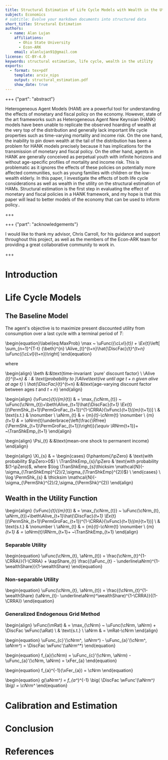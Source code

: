 ```yaml
---
title: Structural Estimation of Life Cycle Models with Wealth in the Utility Function
subject: Economics
# subtitle: Evolve your markdown documents into structured data
short_title: Structural Estimation
authors:
  - name: Alan Lujan
    affiliations:
      - Ohio State University
      - Econ-ARK
    email: alanlujan91@gmail.com
license: CC-BY-4.0
keywords: structural estimation, life cycle, wealth in the utility
exports:
  - format: tex+pdf
    template: arxiv_nips
    output: structural_estimation.pdf
    show_date: true
---
```


+++ {"part": "abstract"}

Heterogeneous Agent Models (HAM) are a powerful tool for understanding the effects of monetary and fiscal policy on the economy. However, state of the art frameworks such as Heterogeneous Agent New Keynsian (HANK) models have been unable to replicate the observed hoarding of wealth at the very top of the distribution and generally lack important life cycle properties such as time-varying mortality and income risk. On the one hand, the inability to pin down wealth at the tail of the distribution has been a problem for HANK models precisely because it has implications for the transmission of monetary and fiscal policy. On the other hand, agents in HANK are generally conceived as perpetual youth with infinite horizons and without age-specific profiles of mortality and income risk. This is problematic as it ignores the effects of these policies on potentially more affected communities, such as young families with children or the low-wealth elderly. In this paper, I investigate the effects of both life cycle considerations as well as wealth in the utility on the structural estimation of HAMs. Structural estimation is the first step in evaluating the effect of monetary and fiscal policies in a HANK framework, and my hope is that this paper will lead to better models of the economy that can be used to inform policy..

+++

+++ {"part": "acknowledgements"}

I would like to thank my advisor, Chris Carroll, for his guidance and support throughout this project, as well as the members of the Econ-ARK team for providing a great collaborative community to work in.

+++

# Introduction

# Life Cycle Models

## The Baseline Model

The agent's objective is to maximize present discounted utility from consumption over a last cycle with a terminal period of $T$: 

\begin{equation}\label{eq:MaxProb}
  \max ~ \uFunc({\cLvl}_{t}) + \Ex_{t}\left[ \sum_{n=1}^{T-t} {\beth}^{n} \Alive_{t}^{t+n}\hat{\DiscFac}_{t}^{t+n} \uFunc({\cLvl}_{t+n})\right]
\end{equation}

where 

\begin{align}
       \beth &:&\text{time-invariant `pure' discount factor}
       \\ \Alive _{t}^{t+n} & : & \text{probability to }\Alive\text{ive until age $t+n$ given alive at age $t$}
  \\  \hat{\DiscFac}_{t}^{t+n} &:&\text{age-varying discount factor between ages $t$ and $t+n$}
\end{align}



\begin{align}
  {\vFunc}_{t}({m}_{t}) & = \max_{\cNrm_{t}} ~  \uFunc(\cNrm_{t})+\beth\Alive_{t+1}\hat{\DiscFac}_{t+1}
  \Ex_{t}[(\PermShk_{t+1}\PermGroFac_{t+1})^{1-\CRRA}{\vFunc}_{t+1}({m}_{t+1})]                                 \\
                        & \text{s.t.}                                                               & \nonumber \\
  \aNrm_{t}               & = {m}_{t}-\cNrm_{t} \nonumber
  \\  {m}_{t+1}  & = \aNrm_{t}\underbrace{\left(\frac{\Rfree}{\PermShk_{t+1}\PermGroFac_{t+1}}\right)}_{\equiv \RNrm_{t+1}}+ ~\TranShkEmp_{t+1}
\end{align}

\begin{align}
      \Psi_{t} &:&\text{mean-one shock to permanent income}
\end{align}



\begin{align}
  \Xi_{s}           & =
  \begin{cases}
      0\phantom{/\pZero}     & \text{with probability $\pZero>0$}                                                                                                            \\
      \TranShkEmp_{s}/\pZero & \text{with probability $(1-\pZero)$, where $\log \TranShkEmp_{s}\thicksim \mathcal{N}(-\sigma_{\TranShkEmp}^{2}/2,\sigma_{\TranShkEmp}^{2})$} \\
  \end{cases} \\
  \log \PermShk_{s} & \thicksim \mathcal{N}(-\sigma_{\PermShk}^{2}/2,\sigma_{\PermShk}^{2})
\end{align}

## Wealth in the Utility Function

\begin{align}
  {\vFunc}_{t}({m}_{t}) & = \max_{\cNrm_{t}} ~  \uFunc(\cNrm_{t}, \aNrm_{t})+\beth\Alive_{t+1}\hat{\DiscFac}_{t+1}
  \Ex_{t}[(\PermShk_{t+1}\PermGroFac_{t+1})^{1-\CRRA}{\vFunc}_{t+1}({m}_{t+1})]                                 \\
                        & \text{s.t.}                                                               & \nonumber \\
  \aNrm_{t}               & = {m}_{t}-\cNrm_{t} \nonumber
  \\  {m}_{t+1}  & = \aNrm_{t}\RNrm_{t+1}+ ~\TranShkEmp_{t+1}
\end{align}

### Separable Utility

\begin{equation}
  \uFunc(\cNrm_{t}, \aNrm_{t}) = \frac{\cNrm_{t}^{1-\CRRA}}{1-\CRRA} + \kapShare_{t} \frac{(\aFunc_{t} - \underline\aNrm)^{1-\wealthShare}}{1-\wealthShare}
\end{equation}

### Non-separable Utility

\begin{equation}
  \uFunc(\cNrm_{t}, \aNrm_{t}) = \frac{(\cNrm_{t}^{1-\wealthShare} (\aNrm_{t}- \underline\aNrm)^\wealthShare)^{1-\CRRA}}{(1-\CRRA)} 
\end{equation}

### Generalized Endogenous Grid Method

\begin{align}
  \vFunc(\mRat) & = \max_{\cNrm} ~ \uFunc(\cNrm, \aNrm) + \DiscFac \wFunc(\aRat) 
  \\ & \text{s.t.} 
  \\ \aNrm & = \mRat-\cNrm
\end{align}

\begin{equation}
  \uFunc_{c}'(\cNrm^*, \aNrm^*) - \uFunc_{a}'(\cNrm^*, \aNrm^*) = \DiscFac \wFunc'(\aNrm^*) 
\end{equation}

\begin{equation}
  f_{a}(\cNrm) = \uFunc_{c}'(\cNrm, \aNrm) - \uFunc_{a}'(\cNrm, \aNrm) = \xFer_{a}
\end{equation}

\begin{equation}
  f_{a}^{-1}(\xFer_{a}) = \cNrm
\end{equation}

\begin{equation}
  g(\aNrm^*) = f_{a^*}^{-1} \big( \DiscFac \wFunc'(\aNrm^*) \big) = \cNrm^*
\end{equation}

# Calibration and Estimation

# Conclusion

# References

[](doi:10.3386/w7826)
[](doi:10.3386/w6549)
[](doi:10.1162/rest_a_00893)
[](doi:10.3982/ECTA17434)
[](doi:10.3386/w26941)
[](doi:10.1257/aer.20160042)
[](doi:10.3386/w26647)
[](doi:10.1198/073500103288619007)